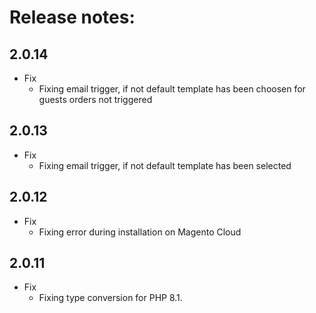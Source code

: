 Release notes:
==============

2.0.14
-------
* Fix
  * Fixing email trigger, if not default template has been choosen for guests orders not triggered

2.0.13
-------
* Fix
  * Fixing email trigger, if not default template has been selected

2.0.12
-------
* Fix
  * Fixing error during installation on Magento Cloud


2.0.11
-------
* Fix
  * Fixing type conversion for PHP 8.1.
